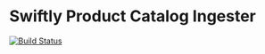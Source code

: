 # Swiftly Product Catalog Ingester
[![Build Status](https://travis-ci.org/chrisalbright/swift-ingest-lib.svg?branch=master)](https://travis-ci.org/chrisalbright/swift-ingest-lib)

